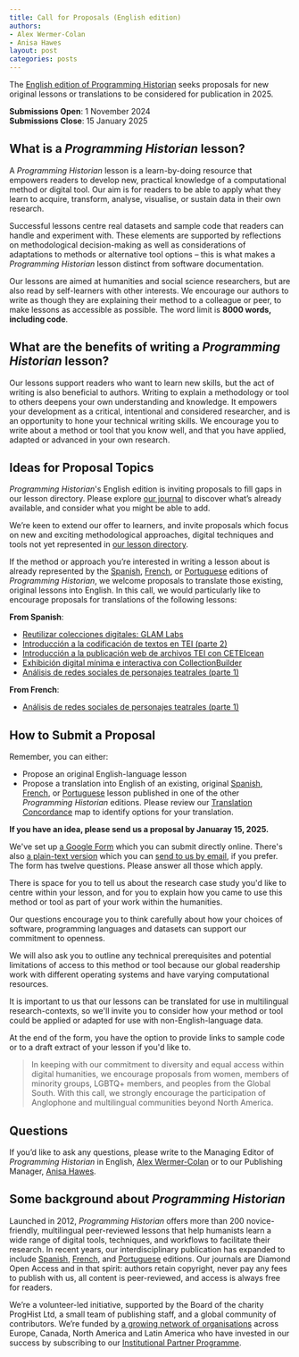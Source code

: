 ```yaml
---
title: Call for Proposals (English edition)
authors:
- Alex Wermer-Colan  
- Anisa Hawes
layout: post
categories: posts
---
```


The [English edition of Programming Historian](/en/lessons/) seeks proposals for new original lessons or translations to be considered for publication in 2025.

**Submissions Open**: 1 November 2024  
**Submissions Close**: 15 January 2025

## What is a _Programming Historian_ lesson?

A _Programming Historian_ lesson is a learn-by-doing resource that empowers readers to develop new, practical knowledge of a computational method or digital tool. Our aim is for readers to be able to apply what they learn to acquire, transform, analyse, visualise, or sustain data in their own research.

Successful lessons centre real datasets and sample code that readers can handle and experiment with. These elements are supported by reflections on methodological decision-making as well as considerations of adaptations to methods or alternative tool options – this is what makes a _Programming Historian_ lesson distinct from software documentation.

Our lessons are aimed at humanities and social science researchers, but are also read by self-learners with other interests. We encourage our authors to write as though they are explaining their method to a colleague or peer, to make lessons as accessible as possible. The word limit is **8000 words, including code**.

## What are the benefits of writing a _Programming Historian_ lesson?

Our lessons support readers who want to learn new skills, but the act of writing is also beneficial to authors. Writing to explain a methodology or tool to others deepens your own understanding and knowledge. It empowers your development as a critical, intentional and considered researcher, and is an opportunity to hone your technical writing skills. We encourage you to write about a method or tool that you know well, and that you have applied, adapted or advanced in your own research.

## Ideas for Proposal Topics

_Programming Historian_'s English edition is inviting proposals to fill gaps in our lesson directory. Please explore [our journal](/en/lessons/) to discover what’s already available, and consider what you might be able to add.

We’re keen to extend our offer to learners, and invite proposals which focus on new and exciting methodological approaches, digital techniques and tools not yet represented in [our lesson directory](/en/lessons/). 

If the method or approach you’re interested in writing a lesson about is already represented by the [Spanish](/es/lecciones/), [French](/fr/lecons/), or [Portuguese](/pt/licoes/) editions of _Programming Historian_, we welcome proposals to translate those existing, original lessons into English. In this call, we would particularly like to encourage proposals for translations of the following lessons:

**From Spanish**:  
- [Reutilizar colecciones digitales: GLAM Labs](/es/lecciones/reutilizando-colecciones-digitales-glam-labs)  
- [Introducción a la codificación de textos en TEI (parte 2)](/es/lecciones/introduccion-a-tei-2)  
- [Introducción a la publicación web de archivos TEI con CETEIcean](/es/lecciones/publicar-archivos-tei-ceteicean)  
- [Exhibición digital mínima e interactiva con CollectionBuilder](/es/lecciones/exhibicion-con-collection-builder)  
- [Análisis de redes sociales de personajes teatrales (parte 1)](/es/lecciones/analisis-redes-sociales-teatro-1)  
  
**From French**:
- [Análisis de redes sociales de personajes teatrales (parte 1)](/fr/lecons/concevoir-base-donnees-nodegoat)


## How to Submit a Proposal

Remember, you can either:

- Propose an original English-language lesson
- Propose a translation into English of an existing, original [Spanish](/es/lecciones/), [French](/fr/lecons/), or [Portuguese](/pt/licoes/) lesson published in one of the other _Programming Historian_ editions. Please review our [Translation Concordance](/translation-concordance) map to identify options for your translation.

**If you have an idea, please send us a proposal by Januaray 15, 2025.**

We've set up [a Google Form](https://tinyurl.com/en-ph-proposals-2024) which you can submit directly online. There's also [a plain-text version](/assets/forms/Lesson.Query.Form.txt) which you can [send to us by email](mailto:english@programminghistorian.org), if you prefer. The form has twelve questions. Please answer all those which apply.

There is space for you to tell us about the research case study you'd like to centre within your lesson, and for you to explain how you came to use this method or tool as part of your work within the humanities.

Our questions encourage you to think carefully about how your choices of software, programming languages and datasets can support our commitment to openness.

We will also ask you to outline any technical prerequisites and potential limitations of access to this method or tool because our global readership work with different operating systems and have varying computational resources.

It is important to us that our lessons can be translated for use in multilingual research-contexts, so we'll invite you to consider how your method or tool could be applied or adapted for use with non-English-language data.

At the end of the form, you have the option to provide links to sample code or to a draft extract of your lesson if you'd like to.

>In keeping with our commitment to diversity and equal access within digital humanities, we encourage proposals from women, members of minority groups, LGBTQ+ members, and peoples from the Global South. With this call, we strongly encourage the participation of Anglophone and multilingual communities beyond North America.

## Questions

If you’d like to ask any questions, please write to the Managing Editor of _Programming Historian_ in English, [Alex Wermer-Colan](mailto:english@programminghistorian.org) or to our Publishing Manager, [Anisa Hawes](mailto:admin@programminghistorian.org).

## Some background about _Programming Historian_

Launched in 2012, _Programming Historian_ offers more than 200 novice-friendly, multilingual peer-reviewed lessons that help humanists learn a wide range of digital tools, techniques, and workflows to facilitate their research. In recent years, our interdisciplinary publication has expanded to include [Spanish](/es/lecciones/), [French](/fr/lecons/), and [Portuguese](/pt/licoes/) editions. Our journals are Diamond Open Access and in that spirit: authors retain copyright, never pay any fees to publish with us, all content is peer-reviewed, and access is always free for readers.

We’re a volunteer-led initiative, supported by the Board of the charity ProgHist Ltd, a small team of publishing staff, and a global community of contributors. We’re funded by [a growing network of organisations](/en/supporters) across Europe, Canada, North America and Latin America who have invested in our success by subscribing to our [Institutional Partner Programme](/en/ipp).
